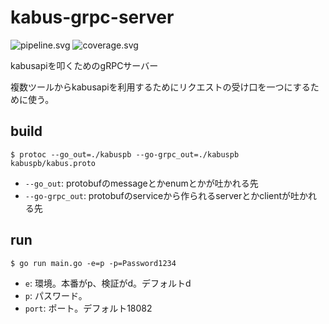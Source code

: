 # kabus-grpc-server

![pipeline.svg](https://gitlab.com/tsuchinaga/kabus-grpc-server/badges/master/pipeline.svg)
![coverage.svg](https://gitlab.com/tsuchinaga/kabus-grpc-server/badges/master/coverage.svg)

kabusapiを叩くためのgRPCサーバー

複数ツールからkabusapiを利用するためにリクエストの受け口を一つにするために使う。

## build

`$ protoc --go_out=./kabuspb --go-grpc_out=./kabuspb kabuspb/kabus.proto`

* `--go_out`: protobufのmessageとかenumとかが吐かれる先
* `--go-grpc_out`: protobufのserviceから作られるserverとかclientが吐かれる先

## run

`$ go run main.go -e=p -p=Password1234`

* `e`: 環境。本番がp、検証がd。デフォルトd
* `p`: パスワード。
* `port`: ポート。デフォルト18082
